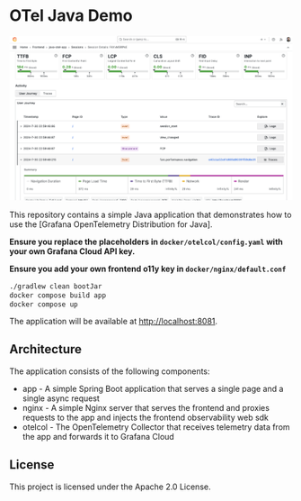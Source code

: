 # OTel Java Demo

![Title](.github/img.png)

This repository contains a simple Java application that demonstrates how to use the 
[Grafana OpenTelemetry Distribution for Java].

**Ensure you replace the placeholders in `docker/otelcol/config.yaml` with your own Grafana Cloud API key.**

**Ensure you add your own frontend o11y key in `docker/nginx/default.conf`**

```shell
./gradlew clean bootJar
docker compose build app
docker compose up
```

The application will be available at [http://localhost:8081](http://localhost:8081).

## Architecture

The application consists of the following components:
* app - A simple Spring Boot application that serves a single page and a single async request
* nginx - A simple Nginx server that serves the frontend and proxies requests to the app and injects the frontend observability web sdk
* otelcol - The OpenTelemetry Collector that receives telemetry data from the app and forwards it to Grafana Cloud

## License

This project is licensed under the Apache 2.0 License.
